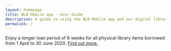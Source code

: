 ```yaml
---
layout: homepage
title: NLB Mobile app - User Guide
description: A guide to using the NLB Mobile app and our digital library
permalink: /
---
```

<!--Add notification here -->
Enjoy a longer loan period of 6 weeks for all physical library items borrowed from 1 April to 30 June 2020. <a href="https://www.nlb.gov.sg/Visit/GettingOriented/Membership.aspx#borrowing_privileges" target="_blank">Find out more.</a>
